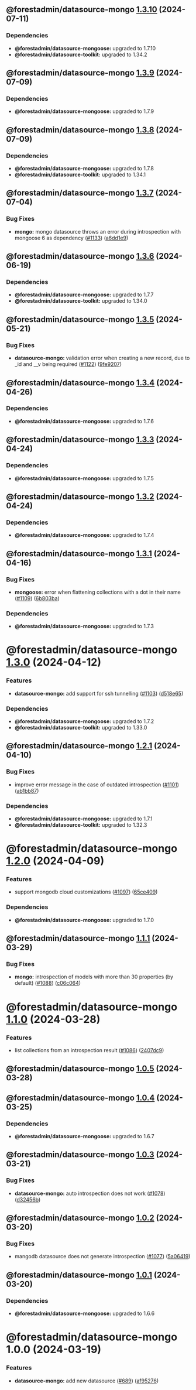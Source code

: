 ## @forestadmin/datasource-mongo [1.3.10](https://github.com/ForestAdmin/agent-nodejs/compare/@forestadmin/datasource-mongo@1.3.9...@forestadmin/datasource-mongo@1.3.10) (2024-07-11)





### Dependencies

* **@forestadmin/datasource-mongoose:** upgraded to 1.7.10
* **@forestadmin/datasource-toolkit:** upgraded to 1.34.2

## @forestadmin/datasource-mongo [1.3.9](https://github.com/ForestAdmin/agent-nodejs/compare/@forestadmin/datasource-mongo@1.3.8...@forestadmin/datasource-mongo@1.3.9) (2024-07-09)





### Dependencies

* **@forestadmin/datasource-mongoose:** upgraded to 1.7.9

## @forestadmin/datasource-mongo [1.3.8](https://github.com/ForestAdmin/agent-nodejs/compare/@forestadmin/datasource-mongo@1.3.7...@forestadmin/datasource-mongo@1.3.8) (2024-07-09)





### Dependencies

* **@forestadmin/datasource-mongoose:** upgraded to 1.7.8
* **@forestadmin/datasource-toolkit:** upgraded to 1.34.1

## @forestadmin/datasource-mongo [1.3.7](https://github.com/ForestAdmin/agent-nodejs/compare/@forestadmin/datasource-mongo@1.3.6...@forestadmin/datasource-mongo@1.3.7) (2024-07-04)


### Bug Fixes

* **mongo:** mongo datasource throws an error during introspection with mongoose 6 as dependency ([#1133](https://github.com/ForestAdmin/agent-nodejs/issues/1133)) ([a6dd1e9](https://github.com/ForestAdmin/agent-nodejs/commit/a6dd1e99added4763dc670c1a50d5999c02eabf6))

## @forestadmin/datasource-mongo [1.3.6](https://github.com/ForestAdmin/agent-nodejs/compare/@forestadmin/datasource-mongo@1.3.5...@forestadmin/datasource-mongo@1.3.6) (2024-06-19)





### Dependencies

* **@forestadmin/datasource-mongoose:** upgraded to 1.7.7
* **@forestadmin/datasource-toolkit:** upgraded to 1.34.0

## @forestadmin/datasource-mongo [1.3.5](https://github.com/ForestAdmin/agent-nodejs/compare/@forestadmin/datasource-mongo@1.3.4...@forestadmin/datasource-mongo@1.3.5) (2024-05-21)


### Bug Fixes

* **datasource-mongo:** validation error when creating a new record, due to _id and __v being required ([#1122](https://github.com/ForestAdmin/agent-nodejs/issues/1122)) ([9fe9207](https://github.com/ForestAdmin/agent-nodejs/commit/9fe9207abbabe702f5e6d4b03bf1fb42b82bf752))

## @forestadmin/datasource-mongo [1.3.4](https://github.com/ForestAdmin/agent-nodejs/compare/@forestadmin/datasource-mongo@1.3.3...@forestadmin/datasource-mongo@1.3.4) (2024-04-26)





### Dependencies

* **@forestadmin/datasource-mongoose:** upgraded to 1.7.6

## @forestadmin/datasource-mongo [1.3.3](https://github.com/ForestAdmin/agent-nodejs/compare/@forestadmin/datasource-mongo@1.3.2...@forestadmin/datasource-mongo@1.3.3) (2024-04-24)





### Dependencies

* **@forestadmin/datasource-mongoose:** upgraded to 1.7.5

## @forestadmin/datasource-mongo [1.3.2](https://github.com/ForestAdmin/agent-nodejs/compare/@forestadmin/datasource-mongo@1.3.1...@forestadmin/datasource-mongo@1.3.2) (2024-04-24)





### Dependencies

* **@forestadmin/datasource-mongoose:** upgraded to 1.7.4

## @forestadmin/datasource-mongo [1.3.1](https://github.com/ForestAdmin/agent-nodejs/compare/@forestadmin/datasource-mongo@1.3.0...@forestadmin/datasource-mongo@1.3.1) (2024-04-16)


### Bug Fixes

* **mongoose:** error when flattening collections with a dot in their name ([#1109](https://github.com/ForestAdmin/agent-nodejs/issues/1109)) ([6b803ba](https://github.com/ForestAdmin/agent-nodejs/commit/6b803ba50253712b41505e474b7bd7fc8c5ba840))





### Dependencies

* **@forestadmin/datasource-mongoose:** upgraded to 1.7.3

# @forestadmin/datasource-mongo [1.3.0](https://github.com/ForestAdmin/agent-nodejs/compare/@forestadmin/datasource-mongo@1.2.1...@forestadmin/datasource-mongo@1.3.0) (2024-04-12)


### Features

* **datasource-mongo:** add support for ssh tunnelling ([#1103](https://github.com/ForestAdmin/agent-nodejs/issues/1103)) ([d518e65](https://github.com/ForestAdmin/agent-nodejs/commit/d518e6536f2329503dfbc2eef6747c02b8995b87))





### Dependencies

* **@forestadmin/datasource-mongoose:** upgraded to 1.7.2
* **@forestadmin/datasource-toolkit:** upgraded to 1.33.0

## @forestadmin/datasource-mongo [1.2.1](https://github.com/ForestAdmin/agent-nodejs/compare/@forestadmin/datasource-mongo@1.2.0...@forestadmin/datasource-mongo@1.2.1) (2024-04-10)


### Bug Fixes

* improve error message in the case of outdated introspection ([#1101](https://github.com/ForestAdmin/agent-nodejs/issues/1101)) ([ab1bb87](https://github.com/ForestAdmin/agent-nodejs/commit/ab1bb87a5efe73d41a56bc9ecefea63e631fa41e))





### Dependencies

* **@forestadmin/datasource-mongoose:** upgraded to 1.7.1
* **@forestadmin/datasource-toolkit:** upgraded to 1.32.3

# @forestadmin/datasource-mongo [1.2.0](https://github.com/ForestAdmin/agent-nodejs/compare/@forestadmin/datasource-mongo@1.1.1...@forestadmin/datasource-mongo@1.2.0) (2024-04-09)


### Features

* support mongodb cloud customizations ([#1097](https://github.com/ForestAdmin/agent-nodejs/issues/1097)) ([65ce409](https://github.com/ForestAdmin/agent-nodejs/commit/65ce409f1d107c62a42f483033ee1eae6536f7ca))





### Dependencies

* **@forestadmin/datasource-mongoose:** upgraded to 1.7.0

## @forestadmin/datasource-mongo [1.1.1](https://github.com/ForestAdmin/agent-nodejs/compare/@forestadmin/datasource-mongo@1.1.0...@forestadmin/datasource-mongo@1.1.1) (2024-03-29)


### Bug Fixes

* **mongo:** introspection of models with more than 30 properties (by default) ([#1088](https://github.com/ForestAdmin/agent-nodejs/issues/1088)) ([c06c064](https://github.com/ForestAdmin/agent-nodejs/commit/c06c0640f59931ce44d6e6a208088d211c142f4e))

# @forestadmin/datasource-mongo [1.1.0](https://github.com/ForestAdmin/agent-nodejs/compare/@forestadmin/datasource-mongo@1.0.5...@forestadmin/datasource-mongo@1.1.0) (2024-03-28)


### Features

* list collections from an introspection result ([#1086](https://github.com/ForestAdmin/agent-nodejs/issues/1086)) ([2407dc9](https://github.com/ForestAdmin/agent-nodejs/commit/2407dc94b07f74e76175266b09aab5493216eab8))

## @forestadmin/datasource-mongo [1.0.5](https://github.com/ForestAdmin/agent-nodejs/compare/@forestadmin/datasource-mongo@1.0.4...@forestadmin/datasource-mongo@1.0.5) (2024-03-28)

## @forestadmin/datasource-mongo [1.0.4](https://github.com/ForestAdmin/agent-nodejs/compare/@forestadmin/datasource-mongo@1.0.3...@forestadmin/datasource-mongo@1.0.4) (2024-03-25)





### Dependencies

* **@forestadmin/datasource-mongoose:** upgraded to 1.6.7

## @forestadmin/datasource-mongo [1.0.3](https://github.com/ForestAdmin/agent-nodejs/compare/@forestadmin/datasource-mongo@1.0.2...@forestadmin/datasource-mongo@1.0.3) (2024-03-21)


### Bug Fixes

* **datasource-mongo:** auto introspection does not work ([#1078](https://github.com/ForestAdmin/agent-nodejs/issues/1078)) ([d32456b](https://github.com/ForestAdmin/agent-nodejs/commit/d32456b7c8a0b55d2bfa32b3131e78410da82795))

## @forestadmin/datasource-mongo [1.0.2](https://github.com/ForestAdmin/agent-nodejs/compare/@forestadmin/datasource-mongo@1.0.1...@forestadmin/datasource-mongo@1.0.2) (2024-03-20)


### Bug Fixes

* mangodb datasource does not generate introspection ([#1077](https://github.com/ForestAdmin/agent-nodejs/issues/1077)) ([5a06419](https://github.com/ForestAdmin/agent-nodejs/commit/5a0641952a51a2bd32b9c6712c5b5d30ee4ea764))

## @forestadmin/datasource-mongo [1.0.1](https://github.com/ForestAdmin/agent-nodejs/compare/@forestadmin/datasource-mongo@1.0.0...@forestadmin/datasource-mongo@1.0.1) (2024-03-20)





### Dependencies

* **@forestadmin/datasource-mongoose:** upgraded to 1.6.6

# @forestadmin/datasource-mongo 1.0.0 (2024-03-19)


### Features

* **datasource-mongo:** add new datasource ([#689](https://github.com/ForestAdmin/agent-nodejs/issues/689)) ([af95276](https://github.com/ForestAdmin/agent-nodejs/commit/af95276b70a85d2cf972ac45a210cfed02b09675))
